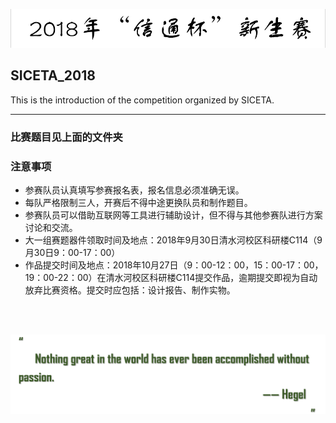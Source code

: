 <p align="center">
 <img src="https://github.com/hanwen9663uestc/SICETA_2018/raw/master/picture/%E6%A0%87%E9%A2%98%E5%9B%BE%E7%89%87.png" width="900">
</p>  
  
## SICETA_2018
This is the introduction of the competition organized by SICETA.
  
  
---

### 比赛题目见上面的文件夹

### 注意事项
- 参赛队员认真填写参赛报名表，报名信息必须准确无误。  
- 每队严格限制三人，开赛后不得中途更换队员和制作题目。  
- 参赛队员可以借助互联网等工具进行辅助设计，但不得与其他参赛队进行方案讨论和交流。  
- 大一组赛题器件领取时间及地点：2018年9月30日清水河校区科研楼C114（9月30日9：00-17：00）  
- 作品提交时间及地点：2018年10月27日（9：00-12：00，15：00-17：00，19：00-22：00）在清水河校区科研楼C114提交作品，逾期提交即视为自动放弃比赛资格。提交时应包括：设计报告、制作实物。  

</br>
</br>
  
<p align="center">
 <img src="https://github.com/hanwen9663uestc/SICETA_2018/raw/master/picture/%E5%90%8D%E8%A8%80.png" width="600">
</p> 
